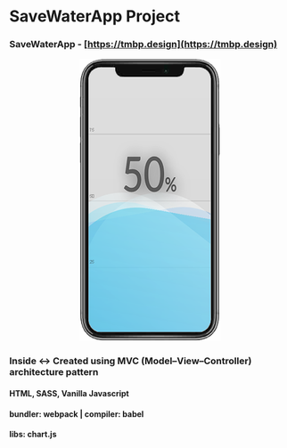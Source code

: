 
# SaveWaterApp Project

### SaveWaterApp - [https://tmbp.design](https://tmbp.design)

<p align="center">
  <img src="dist/img/example2.png">
</p>


### Inside <-> Created using MVC (Model–View–Controller) architecture pattern
#### HTML, SASS, Vanilla Javascript
#### bundler: webpack | compiler: babel
#### libs: chart.js
